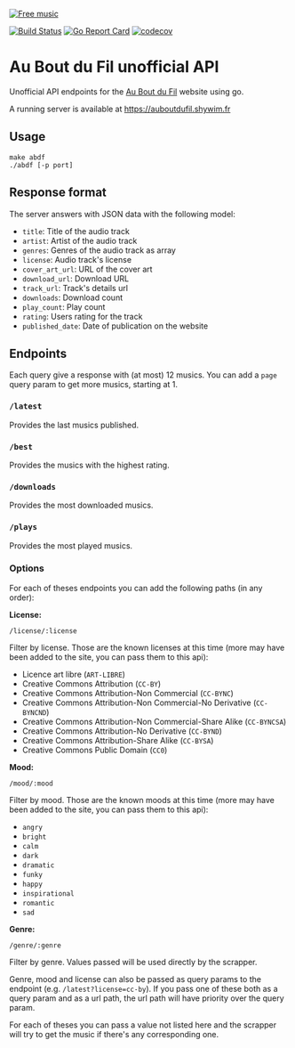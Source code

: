 [![Free music](http://img.auboutdufil.com/logo32.png)][Au Bout du Fil]

[![Build Status](https://travis-ci.org/Shywim/auboutdufil-api.svg?branch=master)](https://travis-ci.org/Shywim/auboutdufil-api)
[![Go Report Card](https://goreportcard.com/badge/github.com/shywim/auboutdufil-api)](https://goreportcard.com/report/github.com/shywim/auboutdufil-api)
[![codecov](https://codecov.io/gh/Shywim/auboutdufil-api/branch/master/graph/badge.svg)](https://codecov.io/gh/Shywim/auboutdufil-api)

Au Bout du Fil unofficial API
=============================

Unofficial API endpoints for the [Au Bout du Fil] website using go.

A running server is available at https://auboutdufil.shywim.fr

## Usage

    make abdf
    ./abdf [-p port]

## Response format

The server answers with JSON data with the following model:

 - `title`: Title of the audio track
 - `artist`: Artist of the audio track
 - `genres`: Genres of the audio track as array
 - `license`: Audio track's license
 - `cover_art_url`: URL of the cover art
 - `download_url`: Download URL
 - `track_url`: Track's details url
 - `downloads`: Download count
 - `play_count`: Play count
 - `rating`: Users rating for the track
 - `published_date`: Date of publication on the website

## Endpoints

Each query give a response with (at most) 12 musics. You can add a `page` query param to get more musics, starting at 1.

### `/latest`

Provides the last musics published.

### `/best`

Provides the musics with the highest rating.

### `/downloads`

Provides the most downloaded musics.

### `/plays`

Provides the most played musics.

### Options

For each of theses endpoints you can add the following paths (in any order):

**License:**

    /license/:license

Filter by license. Those are the known licenses at this time (more may have been added to the site, you can pass them to this api):

 - Licence art libre (`ART-LIBRE`)
 - Creative Commons Attribution (`CC-BY`)
 - Creative Commons Attribution-Non Commercial (`CC-BYNC`)
 - Creative Commons Attribution-Non Commercial-No Derivative (`CC-BYNCND`)
 - Creative Commons Attribution-Non Commercial-Share Alike (`CC-BYNCSA`)
 - Creative Commons Attribution-No Derivative (`CC-BYND`)
 - Creative Commons Attribution-Share Alike (`CC-BYSA`)
 - Creative Commons Public Domain (`CC0`)

**Mood:**

    /mood/:mood

Filter by mood. Those are the known moods at this time (more may have been added to the site, you can pass them to this api):

 - `angry`
 - `bright`
 - `calm`
 - `dark`
 - `dramatic`
 - `funky`
 - `happy`
 - `inspirational`
 - `romantic`
 - `sad`

**Genre:**

    /genre/:genre

Filter by genre. Values passed will be used directly by the scrapper.

Genre, mood and license can also be passed as query params to the endpoint (e.g. `/latest?license=cc-by`). If you pass one of these both as a query param and as a url path, the url path will have priority over the query param.

For each of theses you can pass a value not listed here and the scrapper will try to get the music if there's any corresponding one.


 [Au Bout du Fil]: http://www.auboutdufil.com
